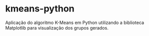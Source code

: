 # kmeans-python
Aplicação do algoritmo K-Means em Python utilizando a biblioteca Matplotlib para visualização dos grupos gerados.
